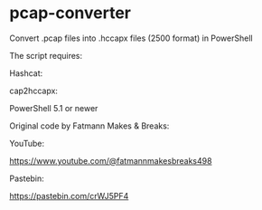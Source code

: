 # pcap-converter
Convert .pcap files into .hccapx files (2500 format) in PowerShell

The script requires:

Hashcat:

cap2hccapx:

PowerShell 5.1 or newer


Original code by Fatmann Makes & Breaks: 

YouTube:

https://www.youtube.com/@fatmannmakesbreaks498

Pastebin:

https://pastebin.com/crWJ5PF4
